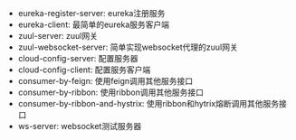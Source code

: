 - eureka-register-server: eureka注册服务
- eureka-client: 最简单的eureka服务客户端
- zuul-server: zuul网关
- zuul-websocket-server: 简单实现websocket代理的zuul网关
- cloud-config-server: 配置服务器
- cloud-config-client: 配置服务客户端
- consumer-by-feign: 使用feign调用其他服务接口
- consumer-by-ribbon: 使用ribbon调用其他服务接口
- consumer-by-ribbon-and-hystrix: 使用ribbon和hytrix熔断调用其他服务接口
- ws-server: websocket测试服务器


